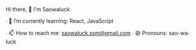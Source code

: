 


<!-- ✨ _special_ ✨ -->


Hi there, 👋 I'm Saowaluck
<!-- ∙ 🔭 I’m currently working on ... -->
∙ 🌱 I’m currently learning: React, JavaScript
<!-- ∙ 👯 I’m looking to collaborate on ... -->
<!-- ∙ 🤔 I’m looking for help with ... -->
<!-- ∙ 💬 Ask me about ... -->
∙ 📫 How to reach me: saowaluck.ssm@gmail.com
∙ 😄 Pronouns: sao-wa-luck
<!-- ∙ ⚡ Fun fact: ... -->

